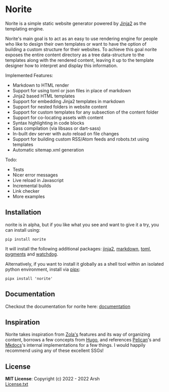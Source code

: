# Norite

Norite is a simple static website generator powered by [Jinja2](https://palletsprojects.com/p/jinja) as the templating engine.

Norite's main goal is to act as an easy to use rendering engine for people who like to design their own templates or want to have the option of building a custom structure for their websites. To achieve this goal norite exposes the entire content directory as a tree data-structure to the templates along with the rendered content, leaving it up to the template designer how to interpret and display this information.

Implemented Features:
- Markdown to HTML render
- Support for using toml or json files in place of markdown
- Jinja2 based HTML templates
- Support for embedding Jinja2 templates in markdown
- Support for nested folders in website content
- Support for custom templates for any subsection of the content folder
- Support for co-locating assets with content
- Syntax highlighting in code blocks
- Sass compilation (via libsass or dart-sass)
- In-built dev server with auto reload on file changes
- Support for building custom RSS/Atom feeds and robots.txt using templates
- Automatic sitemap.xml generation

Todo:
- Tests
- Nicer error messages
- Live reload in Javascript
- Incremental builds
- Link checker
- More examples


## Installation
norite is in alpha, but if you like what you see and want to give it a try, you can install using:
```shell
pip install norite
```

It will install the following additional packages: [jinja2](https://pypi.org/project/Jinja2/), [markdown](https://pypi.org/project/Markdown/), [toml](https://pypi.org/project/toml/), [pygments](https://pypi.org/project/Pygments/) and [watchdog](https://pypi.org/project/watchdog/).

Alternatively, if you want to install it globally as a shell tool within an isolated python environment, install via [pipx](https://pypa.github.io/pipx/):
```shell
pipx install 'norite'
```

## Documentation
Checkout the documentation for norite here: [documentation](https://github.com/prdx23/norite/wiki)


## Inspiration
Norite takes inspiration from [Zola's](https://www.getzola.org/) features and its way of organizing content, borrows a few concepts from [Hugo](https://gohugo.io), and references  [Pelican](https://blog.getpelican.com/)'s and [Mkdocs](https://www.mkdocs.org/)'s internal implementations for a few things. I would happily recommend using any of these excellent SSGs!


## License
**MIT License**: Copyright (c) 2022 - 2022 Arsh  
[License.txt](https://github.com/prdx23/norite/blob/master/LICENSE.txt)
